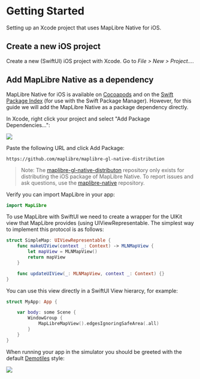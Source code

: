 # Getting Started

Setting up an Xcode project that uses MapLibre Native for iOS.

## Create a new iOS project

Create a new (SwiftUI) iOS project with Xcode. Go to *File > New > Project...*.

## Add MapLibre Native as a dependency

MapLibre Native for iOS is available on [Cocoapods](https://cocoapods.org) and on the [Swift Package Index](https://swiftpackageindex.com/maplibre/maplibre-gl-native-distribution) (for use with the Swift Package Manager). However, for this guide we will add the MapLibre Native as a package dependency directly.

In Xcode, right click your project and select "Add Package Dependencies...":

![](AddPackageDependencies.png)

Paste the following URL and click Add Package:

```
https://github.com/maplibre/maplibre-gl-native-distribution
```

> Note: The [maplibre-gl-native-distributon](https://github.com/maplibre/maplibre-gl-native-distribution) repository only exists for distributing the iOS package of MapLibre Native. To report issues and ask questions, use the [maplibre-native](https://github.com/maplibre/maplibre-native) repository.

Verify you can import MapLibre in your app:

```swift
import MapLibre
```

To use MapLibre with SwiftUI we need to create a wrapper for the UIKit view that MapLibre provides (using UIViewRepresentable. The simplest way to implement this protocol is as follows:

<!-- include-example(SimpleMap) -->

```swift
struct SimpleMap: UIViewRepresentable {
    func makeUIView(context _: Context) -> MLNMapView {
        let mapView = MLNMapView()
        return mapView
    }

    func updateUIView(_: MLNMapView, context _: Context) {}
}
```

You can use this view directly in a SwiftUI View hierarcy, for example:

```swift
struct MyApp: App {

    var body: some Scene {
        WindowGroup {
            MapLibreMapView().edgesIgnoringSafeArea(.all)
        }
    }
}
```

When running your app in the simulator you should be greeted with the default [Demotiles](https://demotiles.maplibre.org/) style:

![](DemotilesScreenshot.png)
